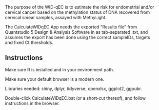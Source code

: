 
The purpose of the WID-qEC is to estimate the risk for endometrial and/or cervical cancer based on the methylation status of DNA recovered from cervical smear samples, assayed with MethyLight.

The CalculateWIDqEC App needs the exported "Results file" from Quantstudio 5 Design & Analysis Software in as tab-separated .txt, and assumes the export has been done using the correct sampleIDs, targets and fixed Ct thresholds.

## Instructions

Make sure R is installed and in your environment path.

Make sure your default browser is a modern one.

Libraries needed: shiny, dplyr, tidyverse, openxlsx, ggplot2, ggpubr.

Double-click CalculateWIDqEC.bat (or a short-cut thereof), and follow instructions in the browser.